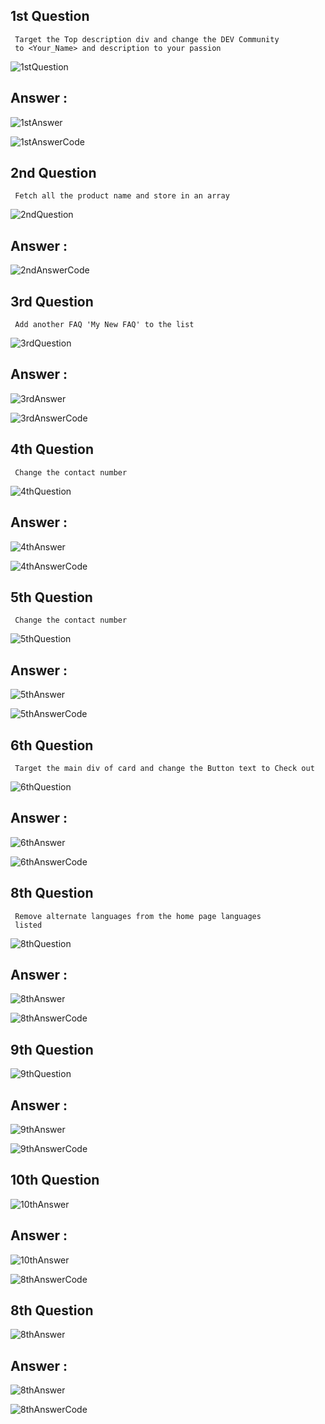 ## 1st Question
     Target the Top description div and change the DEV Community 
     to <Your_Name> and description to your passion

![1stQuestion](./questionPics/Pic1.png)

## Answer :
![1stAnswer](./myAnswerPics/answer1.png)


![1stAnswerCode](./myAnswerPics/code_answer1.png)

## 2nd Question
     Fetch all the product name and store in an array

![2ndQuestion](./questionPics/picture_3.png)

## Answer :

![2ndAnswerCode](./myAnswerPics/code_answer2.png)

## 3rd Question
     Add another FAQ 'My New FAQ' to the list

![3rdQuestion](./questionPics/Pic4.png)

## Answer :
![3rdAnswer](./myAnswerPics/answer3.png)


![3rdAnswerCode](./myAnswerPics/code_answer3.png)


## 4th Question
     Change the contact number

![4thQuestion](./questionPics/Pic6.png)

## Answer :
![4thAnswer](./myAnswerPics/answer4.png)


![4thAnswerCode](./myAnswerPics/code_answer4.png)



## 5th Question
     Change the contact number

![5thQuestion](./questionPics/Pic8.png)

## Answer :
![5thAnswer](./myAnswerPics/answer5.png)


![5thAnswerCode](./myAnswerPics/code_answer5.png)


## 6th Question
     Target the main div of card and change the Button text to Check out

![6thQuestion](./questionPics/Pic10.png)

## Answer :
![6thAnswer](./myAnswerPics/answer6.png)


![6thAnswerCode](./myAnswerPics/code_answer6.png)


## 8th Question
     Remove alternate languages from the home page languages 
     listed

![8thQuestion](./questionPics/Pic14.png)

## Answer :
![8thAnswer](./myAnswerPics/answer8.png)


![8thAnswerCode](./myAnswerPics/code_answer8.png)

## 9th Question
![9thQuestion](./myAnswerPics/answer9.png)

## Answer :
![9thAnswer](./myAnswerPics/answer9.png)


![9thAnswerCode](./myAnswerPics/code_answer9.png)

## 10th Question
![10thAnswer](./myAnswerPics/answer10.png)

## Answer :
![10thAnswer](./myAnswerPics/answer10.png)


![8thAnswerCode](./myAnswerPics/code_answer10.png)

## 8th Question
![8thAnswer](./myAnswerPics/answer11.png)

## Answer :
![8thAnswer](./myAnswerPics/answer11.png)


![8thAnswerCode](./myAnswerPics/code_answer11.png)

